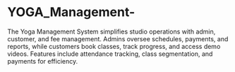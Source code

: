 # YOGA_Management-
The Yoga Management System simplifies studio operations with admin, customer, and fee management. Admins oversee schedules, payments, and reports, while customers book classes, track progress, and access demo videos. Features include attendance tracking, class segmentation, and  payments for efficiency.
